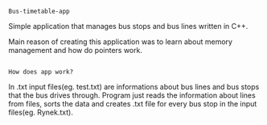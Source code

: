                                                                           Bus-timetable-app
Simple application that manages bus stops and bus lines written in C++.

Main reason of creating this application was to learn about 
memory management and how do pointers work. 

                                                                         How does app work?
In .txt input files(eg. test.txt) are informations about bus lines and bus stops that the bus drives through.
Program just reads the information about lines from files, sorts the data and creates .txt file for every 
bus stop in the input files(eg. Rynek.txt). 
